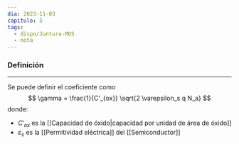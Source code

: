 ```yaml
---
dia: 2023-11-03
capitulo: 5
tags:
  - dispo/Juntura-MOS
  - nota
---
```

### Definición
---
Se puede definir el coeficiente como $$ \gamma = \frac{1}{C'_{ox}} \sqrt{2 \varepsilon_s q N_a} $$ donde:
* $C'_{ox}$ es la [[Capacidad de óxido|capacidad por unidad de área de óxido]] 
* $\varepsilon_s$ es la [[Permitividad eléctrica]] del [[Semiconductor]] 